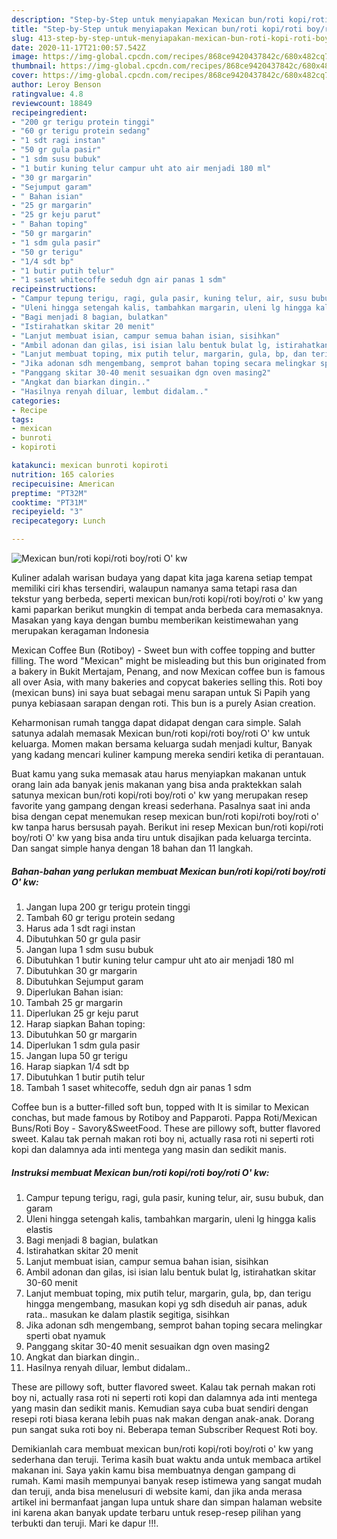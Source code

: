 ```yaml
---
description: "Step-by-Step untuk menyiapakan Mexican bun/roti kopi/roti boy/roti O&amp;#39; kw terupdate"
title: "Step-by-Step untuk menyiapakan Mexican bun/roti kopi/roti boy/roti O&amp;#39; kw terupdate"
slug: 413-step-by-step-untuk-menyiapakan-mexican-bun-roti-kopi-roti-boy-roti-o-and-39-kw-terupdate
date: 2020-11-17T21:00:57.542Z
image: https://img-global.cpcdn.com/recipes/868ce9420437842c/680x482cq70/mexican-bunroti-kopiroti-boyroti-o-kw-foto-resep-utama.jpg
thumbnail: https://img-global.cpcdn.com/recipes/868ce9420437842c/680x482cq70/mexican-bunroti-kopiroti-boyroti-o-kw-foto-resep-utama.jpg
cover: https://img-global.cpcdn.com/recipes/868ce9420437842c/680x482cq70/mexican-bunroti-kopiroti-boyroti-o-kw-foto-resep-utama.jpg
author: Leroy Benson
ratingvalue: 4.8
reviewcount: 18849
recipeingredient:
- "200 gr terigu protein tinggi"
- "60 gr terigu protein sedang"
- "1 sdt ragi instan"
- "50 gr gula pasir"
- "1 sdm susu bubuk"
- "1 butir kuning telur campur uht ato air menjadi 180 ml"
- "30 gr margarin"
- "Sejumput garam"
- " Bahan isian"
- "25 gr margarin"
- "25 gr keju parut"
- " Bahan toping"
- "50 gr margarin"
- "1 sdm gula pasir"
- "50 gr terigu"
- "1/4 sdt bp"
- "1 butir putih telur"
- "1 saset whitecoffe seduh dgn air panas 1 sdm"
recipeinstructions:
- "Campur tepung terigu, ragi, gula pasir, kuning telur, air, susu bubuk, dan garam"
- "Uleni hingga setengah kalis, tambahkan margarin, uleni lg hingga kalis elastis"
- "Bagi menjadi 8 bagian, bulatkan"
- "Istirahatkan skitar 20 menit"
- "Lanjut membuat isian, campur semua bahan isian, sisihkan"
- "Ambil adonan dan gilas, isi isian lalu bentuk bulat lg, istirahatkan skitar 30-60 menit"
- "Lanjut membuat toping, mix putih telur, margarin, gula, bp, dan terigu hingga mengembang, masukan kopi yg sdh diseduh air panas, aduk rata.. masukan ke dalam plastik segitiga, sisihkan"
- "Jika adonan sdh mengembang, semprot bahan toping secara melingkar sperti obat nyamuk"
- "Panggang skitar 30-40 menit sesuaikan dgn oven masing2"
- "Angkat dan biarkan dingin.."
- "Hasilnya renyah diluar, lembut didalam.."
categories:
- Recipe
tags:
- mexican
- bunroti
- kopiroti

katakunci: mexican bunroti kopiroti 
nutrition: 165 calories
recipecuisine: American
preptime: "PT32M"
cooktime: "PT31M"
recipeyield: "3"
recipecategory: Lunch

---
```



![Mexican bun/roti kopi/roti boy/roti O&#39; kw](https://img-global.cpcdn.com/recipes/868ce9420437842c/680x482cq70/mexican-bunroti-kopiroti-boyroti-o-kw-foto-resep-utama.jpg)

Kuliner adalah warisan budaya yang dapat kita jaga karena setiap tempat memiliki ciri khas tersendiri, walaupun namanya sama tetapi rasa dan tekstur yang berbeda, seperti mexican bun/roti kopi/roti boy/roti o&#39; kw yang kami paparkan berikut mungkin di tempat anda berbeda cara memasaknya. Masakan yang kaya dengan bumbu memberikan keistimewahan yang merupakan keragaman Indonesia

Mexican Coffee Bun (Rotiboy) - Sweet bun with coffee topping and butter filling. The word &#34;Mexican&#34; might be misleading but this bun originated from a bakery in Bukit Mertajam, Penang, and now Mexican coffee bun is famous all over Asia, with many bakeries and copycat bakeries selling this. Roti boy (mexican buns) ini saya buat sebagai menu sarapan untuk Si Papih yang punya kebiasaan sarapan dengan roti. This bun is a purely Asian creation.

Keharmonisan rumah tangga dapat didapat dengan cara simple. Salah satunya adalah memasak Mexican bun/roti kopi/roti boy/roti O&#39; kw untuk keluarga. Momen makan bersama keluarga sudah menjadi kultur, Banyak yang kadang mencari kuliner kampung mereka sendiri ketika di perantauan.

Buat kamu yang suka memasak atau harus menyiapkan makanan untuk orang lain ada banyak jenis makanan yang bisa anda praktekkan salah satunya mexican bun/roti kopi/roti boy/roti o&#39; kw yang merupakan resep favorite yang gampang dengan kreasi sederhana. Pasalnya saat ini anda bisa dengan cepat menemukan resep mexican bun/roti kopi/roti boy/roti o&#39; kw tanpa harus bersusah payah.
Berikut ini resep Mexican bun/roti kopi/roti boy/roti O&#39; kw yang bisa anda tiru untuk disajikan pada keluarga tercinta. Dan sangat simple hanya dengan 18 bahan dan 11 langkah.


<!--inarticleads1-->

##### Bahan-bahan yang perlukan membuat Mexican bun/roti kopi/roti boy/roti O&#39; kw:

1. Jangan lupa 200 gr terigu protein tinggi
1. Tambah 60 gr terigu protein sedang
1. Harus ada 1 sdt ragi instan
1. Dibutuhkan 50 gr gula pasir
1. Jangan lupa 1 sdm susu bubuk
1. Dibutuhkan 1 butir kuning telur campur uht ato air menjadi 180 ml
1. Dibutuhkan 30 gr margarin
1. Dibutuhkan Sejumput garam
1. Diperlukan  Bahan isian:
1. Tambah 25 gr margarin
1. Diperlukan 25 gr keju parut
1. Harap siapkan  Bahan toping:
1. Dibutuhkan 50 gr margarin
1. Diperlukan 1 sdm gula pasir
1. Jangan lupa 50 gr terigu
1. Harap siapkan 1/4 sdt bp
1. Dibutuhkan 1 butir putih telur
1. Tambah 1 saset whitecoffe, seduh dgn air panas 1 sdm


Coffee bun is a butter-filled soft bun, topped with It is similar to Mexican conchas, but made famous by Rotiboy and Papparoti. Pappa Roti/Mexican Buns/Roti Boy - Savory&amp;SweetFood. These are pillowy soft, butter flavored sweet. Kalau tak pernah makan roti boy ni, actually rasa roti ni seperti roti kopi dan dalamnya ada inti mentega yang masin dan sedikit manis. 

<!--inarticleads2-->

##### Instruksi membuat  Mexican bun/roti kopi/roti boy/roti O&#39; kw:

1. Campur tepung terigu, ragi, gula pasir, kuning telur, air, susu bubuk, dan garam
1. Uleni hingga setengah kalis, tambahkan margarin, uleni lg hingga kalis elastis
1. Bagi menjadi 8 bagian, bulatkan
1. Istirahatkan skitar 20 menit
1. Lanjut membuat isian, campur semua bahan isian, sisihkan
1. Ambil adonan dan gilas, isi isian lalu bentuk bulat lg, istirahatkan skitar 30-60 menit
1. Lanjut membuat toping, mix putih telur, margarin, gula, bp, dan terigu hingga mengembang, masukan kopi yg sdh diseduh air panas, aduk rata.. masukan ke dalam plastik segitiga, sisihkan
1. Jika adonan sdh mengembang, semprot bahan toping secara melingkar sperti obat nyamuk
1. Panggang skitar 30-40 menit sesuaikan dgn oven masing2
1. Angkat dan biarkan dingin..
1. Hasilnya renyah diluar, lembut didalam..


These are pillowy soft, butter flavored sweet. Kalau tak pernah makan roti boy ni, actually rasa roti ni seperti roti kopi dan dalamnya ada inti mentega yang masin dan sedikit manis. Kemudian saya cuba buat sendiri dengan resepi roti biasa kerana lebih puas nak makan dengan anak-anak. Dorang pun sangat suka roti boy ni. Beberapa teman Subscriber Request Roti boy. 

Demikianlah cara membuat mexican bun/roti kopi/roti boy/roti o&#39; kw yang sederhana dan teruji. Terima kasih buat waktu anda untuk membaca artikel makanan ini. Saya yakin kamu bisa membuatnya dengan gampang di rumah. Kami masih mempunyai banyak resep istimewa yang sangat mudah dan teruji, anda bisa menelusuri di website kami, dan jika anda merasa artikel ini bermanfaat jangan lupa untuk share dan simpan halaman website ini karena akan banyak update terbaru untuk resep-resep pilihan yang terbukti dan teruji. Mari ke dapur !!!. 
